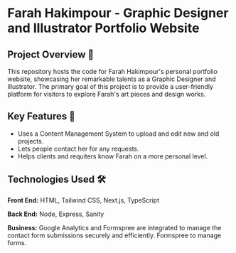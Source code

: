 # Farah Hakimpour - Graphic Designer and Illustrator Portfolio Website

## Project Overview 🚀

This repository hosts the code for Farah Hakimpour's personal portfolio website, showcasing her remarkable talents as a Graphic Designer and Illustrator. The primary goal of this project is to provide a user-friendly platform for visitors to explore Farah's art pieces and design works.

## Key Features 🌟

* Uses a Content Management System to upload and edit new and old projects.
* Lets people contact her for any requests.
* Helps clients and requiters know Farah on a more personal level.

## Technologies Used 🛠️

**Front End:** HTML, Tailwind CSS, Next.js, TypeScript 

**Back End:** Node, Express, Sanity

**Business:** Google Analytics and Formspree are integrated to manage the contact form submissions securely and efficiently. 
Formspree to manage forms.
